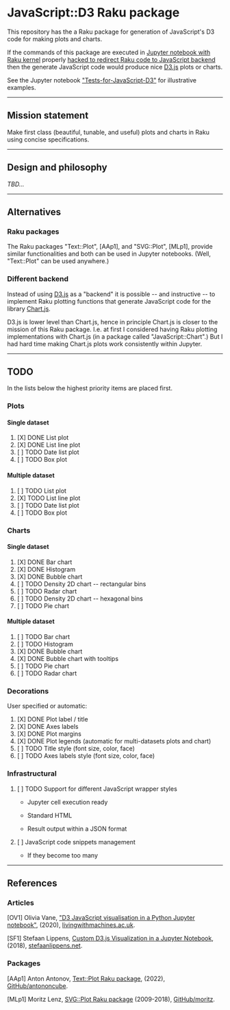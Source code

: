 # JavaScript::D3 Raku package

This repository has the a Raku package for generation of JavaScript's D3 code for making plots and charts.

If the commands of this package are executed in 
[Jupyter notebook with Raku kernel](https://raku.land/cpan:BDUGGAN/Jupyter::Kernel)
properly 
[hacked to redirect Raku code to JavaScript backend](https://github.com/bduggan/p6-jupyter-kernel/issues/100)
then the generate JavaScript code would produce 
nice 
[D3.js](https://d3js.org)
plots or charts.  

See the Jupyter notebook 
["Tests-for-JavaScript-D3"](./resources/Tests-for-JavaScript-D3.ipynb)
for illustrative examples.

--------

## Mission statement

Make first class (beautiful, tunable, and useful) plots and charts in Raku using 
concise specifications.

--------

## Design and philosophy

*TBD...*

--------

## Alternatives

### Raku packages

The Raku packages "Text::Plot", [AAp1], and "SVG::Plot", [MLp1],
provide similar functionalities and both can be used in Jupyter notebooks. 
(Well, "Text::Plot" can be used anywhere.)

### Different backend

Instead of using [D3.js](https://d3js.org) as a "backend" it is possible -- and instructive --
to implement Raku plotting functions that generate JavaScript code for the library 
[Chart.js](https://www.chartjs.org).

D3.js is lower level than Chart.js, hence in principle Chart.js is closer to the mission of this Raku package.
I.e. at first I considered having Raku plotting implementations with Chart.js
(in a package called "JavaScript::Chart".)
But I had hard time making Chart.js plots work consistently within Jupyter.

--------

## TODO

In the lists below the highest priority items are placed first.

### Plots

#### Single dataset

1. [X] DONE List plot
3. [X] DONE List line plot
5. [ ] TODO Date list plot
7. [ ] TODO Box plot

#### Multiple dataset

1. [ ] TODO List plot
2. [X] TODO List line plot
3. [ ] TODO Date list plot 
4. [ ] TODO Box plot 

### Charts

#### Single dataset

1. [X] DONE Bar chart
2. [X] DONE Histogram 
3. [X] DONE Bubble chart
4. [ ] TODO Density 2D chart -- rectangular bins
5. [ ] TODO Radar chart 
6. [ ] TODO Density 2D chart -- hexagonal bins
7. [ ] TODO Pie chart

#### Multiple dataset

1. [ ] TODO Bar chart
2. [ ] TODO Histogram
3. [X] DONE Bubble chart
4. [X] DONE Bubble chart with tooltips
5. [ ] TODO Pie chart 
7. [ ] TODO Radar chart

### Decorations

User specified or automatic:

1. [X] DONE Plot label / title
2. [X] DONE Axes labels
3. [X] DONE Plot margins
4. [X] DONE Plot legends (automatic for multi-datasets plots and chart)
5. [ ] TODO Title style (font size, color, face)
6. [ ] TODO Axes labels style (font size, color, face)

### Infrastructural

1. [ ] TODO Support for different JavaScript wrapper styles
  
   - Jupyter cell execution ready
   
   - Standard HTML
   
   - Result output within a JSON format

2. [ ] JavaScript code snippets management

   - If they become too many

--------

## References

### Articles

[OV1] Olivia Vane, 
["D3 JavaScript visualisation in a Python Jupyter notebook"](https://livingwithmachines.ac.uk/d3-javascript-visualisation-in-a-python-jupyter-notebook), 
(2020), 
[livingwithmachines.ac.uk](https://livingwithmachines.ac.uk).

[SF1] Stefaan Lippens, 
[Custom D3.js Visualization in a Jupyter Notebook](https://www.stefaanlippens.net/jupyter-custom-d3-visualization.html), 
(2018), 
[stefaanlippens.net](https://www.stefaanlippens.net).

### Packages

[AAp1] Anton Antonov,
[Text::Plot Raku package](https://raku.land/zef:antononcube/Text::Plot),
(2022),
[GitHub/antononcube](https://github.com/antononcube/Raku-Text-Plot).

[MLp1] Moritz Lenz,
[SVG::Plot Raku package](https://github.com/moritz/svg-plot)
(2009-2018),
[GitHub/moritz](https://github.com/moritz/svg-plot).

